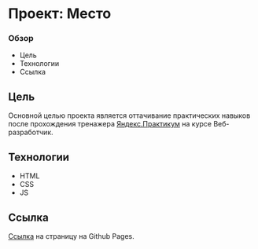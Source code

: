 # Проект: Место

### Обзор

* Цель
* Технологии
* Ссылка

## Цель

Основной целью проекта является оттачивание практических навыков после прохождения тренажера [Яндекс.Практикум](https://practicum.yandex.ru) на курсе Веб-разработчик.

## Технологии
* HTML
* CSS
* JS


## Ссылка

[Ссылка](https://max-ermilov.github.io/mesto/) на страницу на Github Pages.

